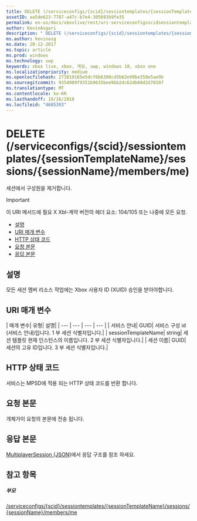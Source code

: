 ```yaml
---
title: DELETE (/serviceconfigs/{scid}/sessiontemplates/{sessionTemplateName}/sessions/{sessionName}/members/me)
assetID: aa5de623-7787-a47c-b7e4-305693b9fe35
permalink: en-us/docs/xboxlive/rest/uri-serviceconfigsscidsessiontemplatessessiontemplatenamesessionssessionnamemembersmedelete.html
author: KevinAsgari
description: " DELETE (/serviceconfigs/{scid}/sessiontemplates/{sessionTemplateName}/sessions/{sessionName}/members/me)"
ms.author: kevinasg
ms.date: 20-12-2017
ms.topic: article
ms.prod: windows
ms.technology: uwp
keywords: xbox live, xbox, 게임, uwp, windows 10, xbox one
ms.localizationpriority: medium
ms.openlocfilehash: 273819165e5dcf6b6398cd5b62e99be358e5ae9b
ms.sourcegitcommit: 9354909f9351b9635bee9bb2dc62db60d2d70107
ms.translationtype: MT
ms.contentlocale: ko-KR
ms.lasthandoff: 10/16/2018
ms.locfileid: "4685393"
---
```

# <a name="delete-serviceconfigsscidsessiontemplatessessiontemplatenamesessionssessionnamemembersme"></a>DELETE (/serviceconfigs/{scid}/sessiontemplates/{sessionTemplateName}/sessions/{sessionName}/members/me)
세션에서 구성원을 제거합니다.

> [!IMPORTANT]
> 이 URI 메서드에 필요 X Xbl-계약 버전의 헤더 요소: 104/105 또는 나중에 모든 요청.

  * [설명](#ID4ET)
  * [URI 매개 변수](#ID4E3)
  * [HTTP 상태 코드](#ID4EHB)
  * [요청 본문](#ID4ENB)
  * [응답 본문](#ID4EYB)

<a id="ID4ET"></a>


## <a name="remarks"></a>설명
모든 세션 멤버 리소스 작업에는 Xbox 사용자 ID (XUID) 승인을 받아야합니다.  
<a id="ID4E3"></a>


## <a name="uri-parameters"></a>URI 매개 변수

| 매개 변수| 유형| 설명|
| --- | --- | --- | --- |
| 서비스 안내| GUID| 서비스 구성 id (서비스 안내)입니다. 1 부 세션 식별자입니다.|
| sessionTemplateName| string| 세션 템플릿 현재 인스턴스의 이름입니다. 2 부 세션 식별자입니다.|
| 세션 이름| GUID| 세션의 고유 ID입니다. 3 부 세션 식별자입니다.|

<a id="ID4EHB"></a>


## <a name="http-status-codes"></a>HTTP 상태 코드
서비스는 MPSD에 적용 되는 HTTP 상태 코드를 반환 합니다.  
<a id="ID4ENB"></a>


## <a name="request-body"></a>요청 본문

개체가이 요청의 본문에 전송 됩니다.

<a id="ID4EYB"></a>


## <a name="response-body"></a>응답 본문
[MultiplayerSession (JSON)](../../json/json-multiplayersession.md)에서 응답 구조를 참조 하세요.  
<a id="ID4EBC"></a>


## <a name="see-also"></a>참고 항목

<a id="ID4EDC"></a>


##### <a name="parent"></a>부모

[/serviceconfigs/{scid}/sessiontemplates/{sessionTemplateName}/sessions/{sessionName}/members/me](uri-serviceconfigsscidsessiontemplatessessiontemplatenamesessionssessionnamemembersme.md)
